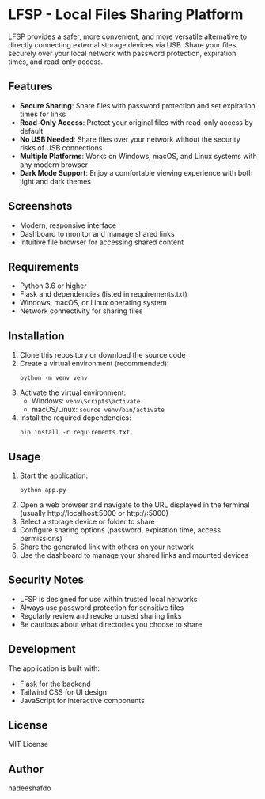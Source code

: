 # LFSP - Local Files Sharing Platform

LFSP provides a safer, more convenient, and more versatile alternative to directly connecting external storage devices via USB. Share your files securely over your local network with password protection, expiration times, and read-only access.

## Features

- **Secure Sharing**: Share files with password protection and set expiration times for links
- **Read-Only Access**: Protect your original files with read-only access by default
- **No USB Needed**: Share files over your network without the security risks of USB connections
- **Multiple Platforms**: Works on Windows, macOS, and Linux systems with any modern browser
- **Dark Mode Support**: Enjoy a comfortable viewing experience with both light and dark themes

## Screenshots

- Modern, responsive interface
- Dashboard to monitor and manage shared links
- Intuitive file browser for accessing shared content

## Requirements

- Python 3.6 or higher
- Flask and dependencies (listed in requirements.txt)
- Windows, macOS, or Linux operating system
- Network connectivity for sharing files

## Installation

1. Clone this repository or download the source code
2. Create a virtual environment (recommended):
   ```
   python -m venv venv
   ```
3. Activate the virtual environment:
   - Windows: `venv\Scripts\activate`
   - macOS/Linux: `source venv/bin/activate`
4. Install the required dependencies:
   ```
   pip install -r requirements.txt
   ```

## Usage

1. Start the application:
   ```
   python app.py
   ```
2. Open a web browser and navigate to the URL displayed in the terminal (usually http://localhost:5000 or http://<your-ip-address>:5000)
3. Select a storage device or folder to share
4. Configure sharing options (password, expiration time, access permissions)
5. Share the generated link with others on your network
6. Use the dashboard to manage your shared links and mounted devices

## Security Notes

- LFSP is designed for use within trusted local networks
- Always use password protection for sensitive files
- Regularly review and revoke unused sharing links
- Be cautious about what directories you choose to share

## Development

The application is built with:
- Flask for the backend
- Tailwind CSS for UI design
- JavaScript for interactive components

## License

MIT License

## Author

nadeeshafdo